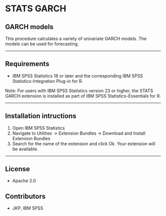 # STATS GARCH
## GARCH models
 This procedure calculates a variety of univariate GARCH models.  The models can be used for forecasting.

---
Requirements
----
- IBM SPSS Statistics 18 or later and the corresponding IBM SPSS Statistics-Integration Plug-in for R.

Note: For users with IBM SPSS Statistics version 23 or higher, the STATS GARCH extension is installed as part of IBM SPSS Statistics-Essentials for R.

---
Installation intructions
----
1. Open IBM SPSS Statistics
2. Navigate to Utilities -> Extension Bundles -> Download and Install Extension Bundles
3. Search for the name of the extension and click Ok. Your extension will be available.

---
License
----

- Apache 2.0
                              
Contributors
----

  - JKP, IBM SPSS
